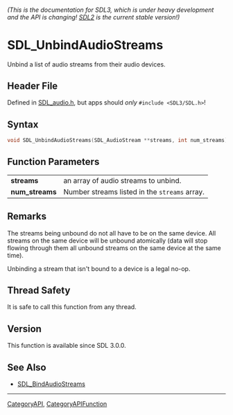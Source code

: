 ###### (This is the documentation for SDL3, which is under heavy development and the API is changing! [SDL2](https://wiki.libsdl.org/SDL2/) is the current stable version!)
# SDL_UnbindAudioStreams

Unbind a list of audio streams from their audio devices.

## Header File

Defined in [SDL_audio.h](https://github.com/libsdl-org/SDL/blob/main/include/SDL3/SDL_audio.h), but apps should _only_ `#include <SDL3/SDL.h>`!

## Syntax

```c
void SDL_UnbindAudioStreams(SDL_AudioStream **streams, int num_streams);

```

## Function Parameters

|                     |                                               |
| ------------------- | --------------------------------------------- |
| **streams**         | an array of audio streams to unbind.          |
| **num_streams**     | Number streams listed in the `streams` array. |

## Remarks

The streams being unbound do not all have to be on the same device. All
streams on the same device will be unbound atomically (data will stop
flowing through them all unbound streams on the same device at the same
time).

Unbinding a stream that isn't bound to a device is a legal no-op.

## Thread Safety

It is safe to call this function from any thread.

## Version

This function is available since SDL 3.0.0.

## See Also

* [SDL_BindAudioStreams](SDL_BindAudioStreams)

----
[CategoryAPI](CategoryAPI), [CategoryAPIFunction](CategoryAPIFunction)

